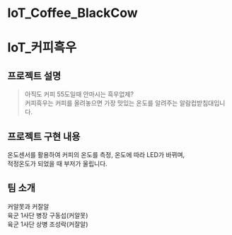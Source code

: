 # IoT_Coffee_BlackCow

# IoT_커피흑우

## 프로젝트 설명  
>아직도 커피 55도일때 안마시는 흑우없제?  
>커피흑우는 커피를 올려놓으면 가장 맛있는 온도를 알려주는 알람컵받침대입니다.  

  
## 프로젝트 구현 내용  
온도센서를 활용하여 커피의 온도를 측정, 온도에 따라 LED가 바뀌며,  
적정온도가 되었을 때 부저가 울립니다.  

  
## 팀 소개  
커알못과 커잘알  
육군 1사단 병장 구동섭(커알못)  
육군 1사단 상병 조성락(커잘알)
